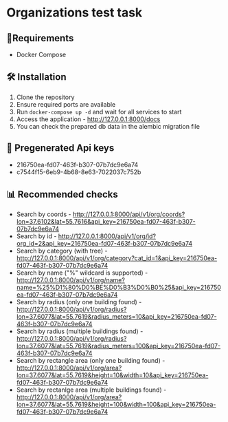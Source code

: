 # Organizations test task

## 🔧Requirements
- Docker Compose

## 🛠 Installation
1. Clone the repository
2. Ensure required ports are available
3. Run `docker-compose up -d` and wait for all services to start
4. Access the application - http://127.0.0.1:8000/docs
5. You can check the prepared db data in the alembic migration file

## 👥 Pregenerated Api keys
- 216750ea-fd07-463f-b307-07b7dc9e6a74
- c7544f15-6eb9-4b68-8e63-7022037c752b

## 📊 Recommended checks 
- Search by coords - http://127.0.0.1:8000/api/v1/org/coords?lon=37.6102&lat=55.7616&api_key=216750ea-fd07-463f-b307-07b7dc9e6a74
- Search by id - http://127.0.0.1:8000/api/v1/org/id?org_id=2&api_key=216750ea-fd07-463f-b307-07b7dc9e6a74
- Search by category (with tree) - http://127.0.0.1:8000/api/v1/org/category?cat_id=1&api_key=216750ea-fd07-463f-b307-07b7dc9e6a74
- Search by name ("%" wildcard is supported) - http://127.0.0.1:8000/api/v1/org/name?name=%25%D1%80%D0%BE%D0%B3%D0%B0%25&api_key=216750ea-fd07-463f-b307-07b7dc9e6a74
- Search by radius (only one building found) - http://127.0.0.1:8000/api/v1/org/radius?lon=37.6077&lat=55.7619&radius_meters=10&api_key=216750ea-fd07-463f-b307-07b7dc9e6a74
- Search by radius (multiple buildings found) - http://127.0.0.1:8000/api/v1/org/radius?lon=37.6077&lat=55.7619&radius_meters=100&api_key=216750ea-fd07-463f-b307-07b7dc9e6a74
- Search by rectangle area (only one building found) - http://127.0.0.1:8000/api/v1/org/area?lon=37.6077&lat=55.7619&height=10&width=10&api_key=216750ea-fd07-463f-b307-07b7dc9e6a74
- Search by rectanlge area (multiple buildings found) - http://127.0.0.1:8000/api/v1/org/area?lon=37.6077&lat=55.7619&height=100&width=100&api_key=216750ea-fd07-463f-b307-07b7dc9e6a74
